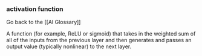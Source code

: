 ### activation function

Go back to the [[AI Glossary]]


A function (for example, ReLU or sigmoid) that takes in the weighted sum of all of the inputs from the previous layer and then generates and passes an output value (typically nonlinear) to the next layer.


